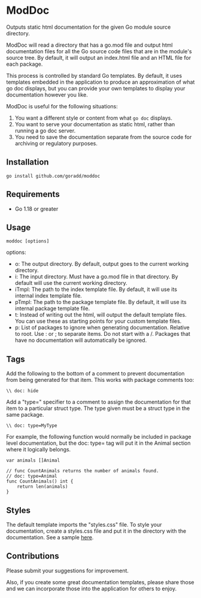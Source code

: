 # ModDoc
Outputs static html documentation for the given Go module source directory.

ModDoc will read a directory that has a go.mod file and output html documentation
files for all the Go source code files that are in the module's source tree. By default,
it will output an index.html file and an HTML file for each package.

This process is controlled by standard Go templates. By default, it uses templates
embedded in the application to produce an approximation of what go doc displays,
but you can provide your own templates to display your documentation however you like.

ModDoc is useful for the following situations:
1) You want a different style or content from what `go doc` displays.
2) You want to serve your documentation as static html, rather than running a go doc server.
3) You need to save the documentation separate from the source code for archiving or regulatory purposes.

## Installation
`go install github.com/goradd/moddoc`

## Requirements
- Go 1.18 or greater

## Usage

```shell
moddoc [options]
```

options:
- o: The output directory. By default, output goes to the current working directory.
- i: The input directory. Must have a go.mod file in that directory. By default will use the current working directory.
- iTmpl: The path to the index template file. By default, it will use its internal index template file. 
- pTmpl: The path to the package template file. By default, it will use its internal package template file.
- t: Instead of writing out the html, will output the default template files. You can use these as starting points for your custom template files. 
- p: List of packages to ignore when generating documentation. Relative to root. Use : or ; to separate items. Do not start with a /. Packages that have no documentation will automatically be ignored.

## Tags
Add the following to the bottom of a comment to prevent documentation from being
generated for that item. This works with package comments too:
```
\\ doc: hide
```

Add a "type=" specifier to a comment to assign the documentation for that item
to a particular struct type. The type given must be a struct type in the same
package.
```
\\ doc: type=MyType
```
For example, the following function would normally be included in package level
documentation, but the doc: type= tag will put it in the Animal section where
it logically belongs.

```
var animals []Animal

// func CountAnimals returns the number of animals found.
// doc: type=Animal
func CountAnimals() int {
    return len(animals)
}
```
## Styles
The default template imports the "styles.css" file. To style your documentation, create a styles.css
file and put it in the directory with the documentation. See a sample [here](styles.css).


## Contributions
Please submit your suggestions for improvement.

Also, if you create some great documentation templates, please share those and we
can incorporate those into the application for others to enjoy.
